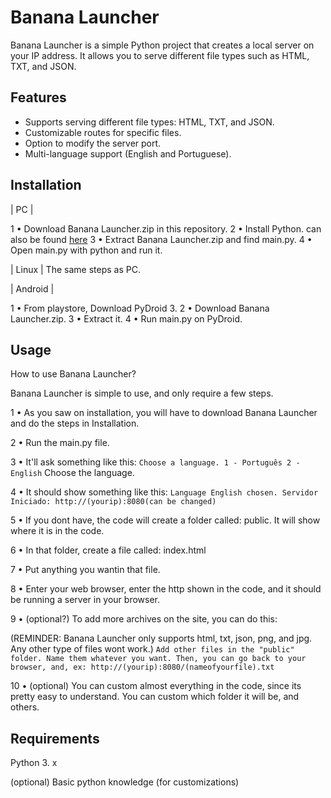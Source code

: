 # Banana Launcher

Banana Launcher is a simple Python project that creates a local server on your IP address. It allows you to serve different file types such as HTML, TXT, and JSON.

## Features

- Supports serving different file types: HTML, TXT, and JSON.
- Customizable routes for specific files.
- Option to modify the server port.
- Multi-language support (English and Portuguese).

## Installation

| PC |

1 • Download Banana Launcher.zip in this repository.
2 • Install Python. can also be found [here](https://www.python.org)
3 • Extract Banana Launcher.zip and find main.py.
4 • Open main.py with python and run it.


| Linux | The same steps as PC.


| Android |

1 • From playstore, Download PyDroid 3.
2 • Download Banana Launcher.zip.
3 • Extract it.
4 • Run main.py on PyDroid.


## Usage

How to use Banana Launcher?

Banana Launcher is simple to use, and only require a few steps.

1 • As you saw on installation, you will have to download Banana Launcher and do the steps in Installation.

2 • Run the main.py file.

3 • It'll ask something like this:
``Choose a language.
1 - Português
2 - English`` Choose the language.

4 • It should show something like this:
``Language English chosen.
Servidor Iniciado: http://(yourip):8080(can be changed)``

5 • If you dont have, the code will create a folder called: public. It will show where it is in the code.

6 • In that folder, create a file called: index.html

7 • Put anything you wantin that file.

8 • Enter your web browser, enter the http shown in the code, and it should be running a server in your browser.

9 • (optional?) To add more archives on the site, you can do this:

(REMINDER: Banana Launcher only supports html, txt, json, png, and jpg. Any other type of files wont work.)
``Add other files in the "public" folder. Name them whatever you want. Then, you can go back to your browser, and, ex:
http://(yourip):8080/(nameofyourfile).txt``

10 • (optional) You can custom almost everything in the code, since its pretty easy to understand. You can custom which folder it will be, and others.


## Requirements

Python 3. x

(optional) Basic python knowledge (for customizations)
